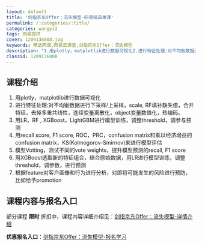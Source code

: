 ```yaml
---
layout: default
title: '剑指京东Offer：流失模型-网易精品单课'
permalink: /:categories/:title/
categories: wangyi2
tags: 网易提供
cover: 1209136808.jpg
keywords: 精选网课,网易云课堂,剑指京东Offer：流失模型
description: "1.用plotly，matplotlib进行数据可视化2.进行特征处理:对不均衡数据进行下采样/上采样，scale,RF填补缺失值，合并特征，去掉多重共线性，连续变量离散化，object变量"
classid: 1209136808
---
```


## 课程介绍

1. 用plotly，matplotlib进行数据可视化
2. 进行特征处理:对不均衡数据进行下采样/上采样，scale, RF填补缺失值，合并特征，去掉多重共线性，连续变量离散化，object变量数值化，热编码。
3. 用LR，RF , XGBoost，LightGBM进行模型训练，调整threshold，调参与预测
4. 用recall score, F1 score, ROC，PRC，confusion matrix和乘以经济增益的confusion matrix，KS(Kolmogorov-Smirnov)来进行模型评估
5. 模型Votting，测试不同的vote weights，提升模型预测的recall, F1 score
6. 用XGBoost选取新的特征组合，结合原始数据，用LR进行模型训练，调整threshold，调参数，进行预测
7. 根据feature对客户画像和行为进行分析，对即将可能发生的风险进行预防，比如给予promotion

## 课程内容与报名入口

部分课程 **限时** 折扣中，课程内容详细介绍见：[剑指京东Offer：流失模型-详情介绍](https://study.163.com/course/introduction/1209136808.htm?share=1&shareId=1025206652&utm_campaign=share&utm_medium=iphoneShare&utm_source=&utm_u=1025206652)

**优惠报名入口**：[剑指京东Offer：流失模型-报名学习](https://study.163.com/course/introduction/1209136808.htm?share=1&shareId=1025206652&utm_campaign=share&utm_medium=iphoneShare&utm_source=&utm_u=1025206652)

